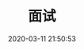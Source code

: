 ---
pageComponent:
    name: Catalogue
    data:
        key: 01.面试
        imgUrl: /img/web.png
        description: 面试相关
title: 面试
date: 2020-03-11 21:50:53
permalink: /interview
sidebar: true
article: false
comment: false
editLink: false
---